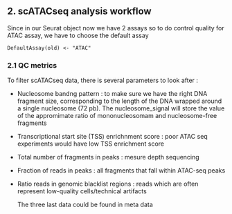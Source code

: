 ## 2. scATACseq analysis workflow
Since in our Seurat object now we have 2 assays so to do control quality for ATAC assay, we have to choose the default assay
```
DefaultAssay(old) <- "ATAC"
```
### 2.1 QC metrics
To filter scATACseq data, there is several parameters to look after :
- Nucleosome bandng pattern : to make sure we have the right DNA fragment size, corresponding to the length of the DNA wrapped around a single nucleosome (72 pb). The nucleosome_signal will store the value of the appromimate ratio of mononucleosomam and nucleosome-free fragments
- Transcriptional start site (TSS) enrichnment score : poor ATAC seq experiments would have low TSS enrichment score
- Total number of fragments in peaks : mesure depth sequencing
- Fraction of reads in peaks : all fragments that fall within ATAC-seq peaks 
- Ratio reads in genomic blacklist regions : reads which are often represent low-quality cells/technical artifacts

  The three last data could be found in meta data
  
